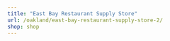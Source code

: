 ```yaml
---
title: "East Bay Restaurant Supply Store"
url: /oakland/east-bay-restaurant-supply-store-2/
shop: shop
---
```

